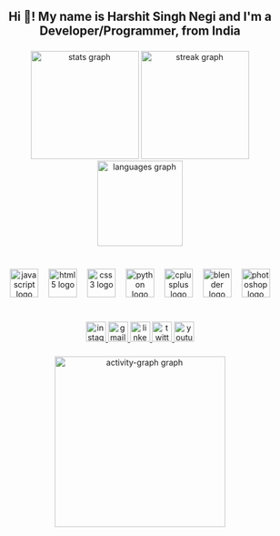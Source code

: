 
<h2 align="center">Hi 👋! My name is Harshit Singh Negi and I'm a Developer/Programmer, from India</h2>

###

<div align="center">
  <img src="https://github-readme-stats.vercel.app/api?username=demon2202&hide_title=false&hide_rank=false&show_icons=true&include_all_commits=true&count_private=true&disable_animations=false&theme=dracula&locale=en&hide_border=false" height="190" alt="stats graph"  />
  <img src="https://streak-stats.demolab.com?user=demon2202&locale=en&mode=daily&theme=dracula&hide_border=false&border_radius=5" height="190" alt="streak graph"  />
  <img src="https://github-readme-stats.vercel.app/api/top-langs?username=demon2202&locale=en&hide_title=false&layout=compact&card_width=320&langs_count=5&theme=dracula&hide_border=false" height="150" alt="languages graph"  />
</div>

###

<br clear="both">

<div align="center">
  <img src="https://cdn.jsdelivr.net/gh/devicons/devicon/icons/javascript/javascript-original.svg" height="50" alt="javascript logo"  />
  <img width="10" />
  <img src="https://cdn.jsdelivr.net/gh/devicons/devicon/icons/html5/html5-original.svg" height="50" alt="html5 logo"  />
  <img width="10" />
  <img src="https://cdn.jsdelivr.net/gh/devicons/devicon/icons/css3/css3-original.svg" height="50" alt="css3 logo"  />
  <img width="10" />
  <img src="https://cdn.jsdelivr.net/gh/devicons/devicon/icons/python/python-original.svg" height="50" alt="python logo"  />
  <img width="10" />
  <img src="https://cdn.jsdelivr.net/gh/devicons/devicon/icons/cplusplus/cplusplus-original.svg" height="50" alt="cplusplus logo"  />
  <img width="10" />
  <img src="https://cdn.jsdelivr.net/gh/devicons/devicon/icons/blender/blender-original.svg" height="50" alt="blender logo"  />
  <img width="10" />
  <img src="https://cdn.jsdelivr.net/gh/devicons/devicon/icons/photoshop/photoshop-plain.svg" height="50" alt="photoshop logo"  />
</div>

###

<br clear="both">

<div align="center">
  <a href="https://www.instagram.com/harshitnegi519/" target="_blank">
    <img src="https://img.shields.io/static/v1?message=Instagram&logo=instagram&label=&color=E4405F&logoColor=white&labelColor=&style=flat" height="35" alt="instagram logo"  />
  </a>
  <a href="harshit3976@gmail.com" target="_blank">
    <img src="https://img.shields.io/static/v1?message=Gmail&logo=gmail&label=&color=D14836&logoColor=white&labelColor=&style=flat" height="35" alt="gmail logo"  />
  </a>
  <a href="https://www.linkedin.com/in/harshit-singh-negi-828445289/" target="_blank">
    <img src="https://img.shields.io/static/v1?message=LinkedIn&logo=linkedin&label=&color=0077B5&logoColor=white&labelColor=&style=flat" height="35" alt="linkedin logo"  />
  </a>
  <a href="https://twitter.com/harshit_negi34" target="_blank">
    <img src="https://img.shields.io/static/v1?message=Twitter&logo=twitter&label=&color=1DA1F2&logoColor=white&labelColor=&style=flat" height="35" alt="twitter logo"  />
  </a>
  <a href="https://www.youtube.com/" target="_blank">
    <img src="https://img.shields.io/static/v1?message=Youtube&logo=youtube&label=&color=FF0000&logoColor=white&labelColor=&style=flat" height="35" alt="youtube logo"  />
  </a>
</div>

###


###

<div align="center">
  <img src="https://github-readme-activity-graph.vercel.app/graph?username=demon2202&radius=16&theme=react&area=true&order=5" height="300" alt="activity-graph graph"  />
</div>

###



###
